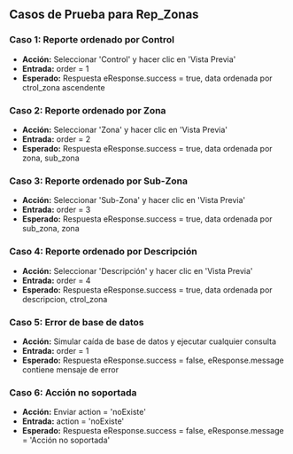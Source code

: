 ## Casos de Prueba para Rep_Zonas

### Caso 1: Reporte ordenado por Control
- **Acción:** Seleccionar 'Control' y hacer clic en 'Vista Previa'
- **Entrada:** order = 1
- **Esperado:** Respuesta eResponse.success = true, data ordenada por ctrol_zona ascendente

### Caso 2: Reporte ordenado por Zona
- **Acción:** Seleccionar 'Zona' y hacer clic en 'Vista Previa'
- **Entrada:** order = 2
- **Esperado:** Respuesta eResponse.success = true, data ordenada por zona, sub_zona

### Caso 3: Reporte ordenado por Sub-Zona
- **Acción:** Seleccionar 'Sub-Zona' y hacer clic en 'Vista Previa'
- **Entrada:** order = 3
- **Esperado:** Respuesta eResponse.success = true, data ordenada por sub_zona, zona

### Caso 4: Reporte ordenado por Descripción
- **Acción:** Seleccionar 'Descripción' y hacer clic en 'Vista Previa'
- **Entrada:** order = 4
- **Esperado:** Respuesta eResponse.success = true, data ordenada por descripcion, ctrol_zona

### Caso 5: Error de base de datos
- **Acción:** Simular caída de base de datos y ejecutar cualquier consulta
- **Entrada:** order = 1
- **Esperado:** Respuesta eResponse.success = false, eResponse.message contiene mensaje de error

### Caso 6: Acción no soportada
- **Acción:** Enviar action = 'noExiste'
- **Entrada:** action = 'noExiste'
- **Esperado:** Respuesta eResponse.success = false, eResponse.message = 'Acción no soportada'
